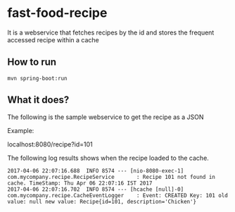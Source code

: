 # fast-food-recipe
It is a webservice that fetches recipes by the id and stores the frequent accessed recipe within a cache

## How to run

```
mvn spring-boot:run
```

## What it does?

The following is the sample webservice to get the recipe as a JSON


Example:

localhost:8080/recipe?id=101

The following log results shows when the recipe loaded to the cache.

```
2017-04-06 22:07:16.688  INFO 8574 --- [nio-8080-exec-1] com.mycompany.recipe.RecipeService       : Recipe 101 not found in cache. TimeStamp: Thu Apr 06 22:07:16 IST 2017
2017-04-06 22:07:16.702  INFO 8574 --- [hcache [null]-0] com.mycompany.recipe.CacheEventLogger    : Event: CREATED Key: 101 old value: null new value: Recipe{id=101, description='Chicken'}
```